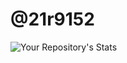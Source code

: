 # @21r9152

![Your Repository's Stats](https://github-readme-stats.vercel.app/api?username=21r9152&show_icons=true) 
